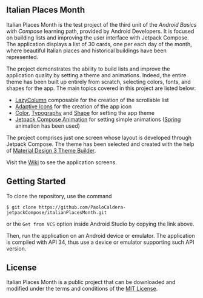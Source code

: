 ## Italian Places Month

Italian Places Month is the test project of the third unit of the *Android Basics with Compose* learning path, provided by Android Developers. It is focused on building lists and improving the user interface with Jetpack Compose. The application displays a list of 30 cards, one per each day of the month, where beautiful Italian places and historical buildings have been represented.

The project demonstrates the ability to build lists and improve the application quality by setting a theme and animations. Indeed, the entire theme has been built up entirely from scratch, selecting colors, fonts, and shapes for the app. The main topics covered in this project are listed below:

* [LazyColumn](https://developer.android.com/reference/kotlin/androidx/compose/foundation/lazy/package-summary#LazyColumn(androidx.compose.ui.Modifier,androidx.compose.foundation.lazy.LazyListState,androidx.compose.foundation.layout.PaddingValues,kotlin.Boolean,androidx.compose.foundation.layout.Arrangement.Vertical,androidx.compose.ui.Alignment.Horizontal,androidx.compose.foundation.gestures.FlingBehavior,kotlin.Boolean,kotlin.Function1)) composable for the creation of the scrollable list
* [Adaptive Icons](https://developer.android.com/guide/practices/ui_guidelines/icon_design_adaptive) for the creation of the app icon
* [Color](https://m3.material.io/styles/color/overview), [Typography](https://m3.material.io/styles/typography/overview) and [Shape](https://m3.material.io/styles/shape/overview) for setting the app theme
* [Jetpack Compose Animation](https://developer.android.com/jetpack/compose/animation) for setting simple animations ([Spring](https://developer.android.com/jetpack/compose/animation/customize#spring) animation has been used)

The project comprises just one screen whose layout is developed through Jetpack Compose. The theme has been selected and created with the help of [Material Design 3 Theme Builder](https://m3.material.io/theme-builder#/custom).

Visit the [Wiki](https://github.com/PaoloCaldera-jetpackCompose/italianPlacesMonth/wiki) to see the application screens.


## Getting Started

To clone the repository, use the command
```
$ git clone https://github.com/PaoloCaldera-jetpackCompose/italianPlacesMonth.git
```
or the `Get from VCS` option inside Android Studio by copying the link above.

Then, run the application on an Android device or emulator. The application is compiled with API 34, thus use a device or emulator supporting such API version.


## License

Italian Places Month is a public project that can be downloaded and modified under the terms and conditions of the [MIT License](LICENSE).

